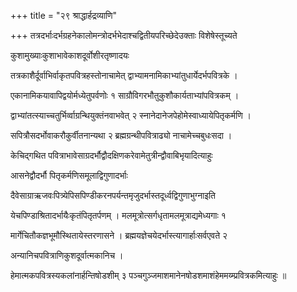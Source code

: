 +++
title = "२९ श्राद्धार्हद्रव्याणि"

+++
तत्रदर्भाःदर्भग्रहनेकालोमन्त्रोदर्भभेदाश्चद्वितीयपरिच्छेदेउक्ताः विशेषेस्तूच्यते

कुशामुख्याःकुशाभावेकाशदूर्वोशीरतृष्णादयः

तत्रकाशैर्दूर्वाभिर्वाकृतपवित्रहस्तोनाचामेत् द्वाभ्यामनामिकाभ्यांतुधार्येदर्भपवित्रके ।

एकानामिकयावापिद्वयोर्मध्येतुपर्वणोः १ साग्रौविगरभौतुकुशौकार्यताभ्यांपवित्रकम् ।

द्वाभ्यांतत्स्याच्चतुर्भिर्व्वाग्रन्थियुक्तंनवाभवेत् २ स्नानेदानेजपेहोमेस्वाध्यायेपितृकर्मणि ।

सपित्रौसदर्भोवाकरौकुर्वीतनान्यथा २ ब्रह्मग्रन्थीपवित्राढ्यो नाचामेच्चबुधःसदा ।

केचिद्गथित पवित्राभावेसाग्रदर्भौद्वौदक्षिणकरेवामेतुत्रीन्द्वौवाबिभृयादित्याहुः

आसनेद्वौदर्भौ पितृकर्मणिसमूलाद्विगुणादर्भाः

दैवेसाग्राऋजवःपित्र्येपिसपिण्डीकरनपर्यन्तमृजुदर्भास्तदूर्ध्वद्विगुणाभुग्नाइति

येचपिण्डाश्रितादर्भायैःकृतंपितृतर्पणम् । मलमूत्रोत्सर्गधृतामलमूत्राद्यमेध्यगाः १

मार्गेचितौकज्ञभूमौस्थितायेस्तरणासने । ब्रह्मयज्ञेचयेदर्भास्त्यागार्हाःसर्वएवते २

अन्यानिचपवित्राणिकुशदूर्वात्मकानिच ।

हेमात्मकपवित्रस्यकलांनार्हन्तिषोडशीम् ३ पञ्चगुञ्जमाशमानेनषोडशमाशंहेममय्म्प्रवित्रकमित्याहुः ॥

